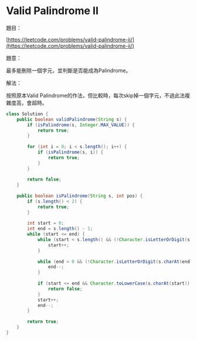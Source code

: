 # Valid Palindrome II

題目：

[https://leetcode.com/problems/valid-palindrome-ii/](https://leetcode.com/problems/valid-palindrome-ii/)

題意：

最多能刪除一個字元，並判斷是否能成為Palindrome。



解法：

按照原本Valid Palindrome的作法，但比較時，每次skip掉一個字元，不過此法複雜度高，會超時。

```java
class Solution {
    public boolean validPalindrome(String s) {
        if (isPalindrome(s, Integer.MAX_VALUE)) {
            return true;
        }
        
        for (int i = 0; i < s.length(); i++) {
            if (isPalindrome(s, i)) {
                return true;
            }
        }
        
        return false;
    }
    
    public boolean isPalindrome(String s, int pos) {
        if (s.length() < 2) {
            return true;
        }
        
        int start = 0;
        int end = s.length() - 1;
        while (start <= end) {
            while (start < s.length() && (!Character.isLetterOrDigit(s.charAt(start)) || start == pos)) {
                start++;
            }
            
            while (end > 0 && (!Character.isLetterOrDigit(s.charAt(end)) || end == pos)) {
                end--;
            }
            
            if (start <= end && Character.toLowerCase(s.charAt(start)) != Character.toLowerCase(s.charAt(end))) {
                return false;
            }
            start++;
            end--;
        }
        
        return true;
    }
}
```



